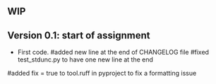 ## WIP


## Version 0.1: start of assignment

* First code.
#added new line at the end of CHANGELOG file
#fixed test_stdunc.py to have one new line at the end

#added fix = true to tool.ruff in pyproject to fix a formatting issue
